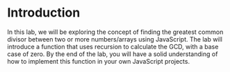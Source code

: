 # Introduction

In this lab, we will be exploring the concept of finding the greatest common divisor between two or more numbers/arrays using JavaScript. The lab will introduce a function that uses recursion to calculate the GCD, with a base case of zero. By the end of the lab, you will have a solid understanding of how to implement this function in your own JavaScript projects.
